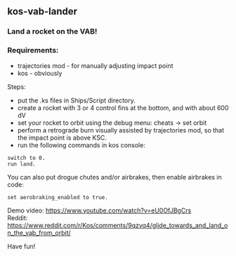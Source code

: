 ## kos-vab-lander
### Land a rocket on the VAB!

### Requirements:
  - trajectories mod - for manually adjusting impact point
  - kos - obviously

Steps:
  - put the .ks files in Ships/Script directory.
  - create a rocket with 3 or 4 control fins at the bottom, and with about 600 dV
  - set your rocket to orbit using the debug menu: cheats -> set orbit
  - perform a retrograde burn visually assisted by trajectories mod, so that
    the impact point is above KSC.
  - run the following commands in kos console:
  ```
  switch to 0.
  run land.
  ```
 


You can also put drogue chutes and/or airbrakes, then enable airbrakes in code:
```
set aerobraking_enabled to true.
```

Demo video: https://www.youtube.com/watch?v=eU0OfJBgCrs  
Reddit: https://www.reddit.com/r/Kos/comments/9qzvq4/glide_towards_and_land_on_the_vab_from_orbit/

Have fun!
